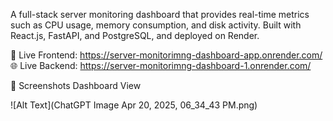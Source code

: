 A full-stack server monitoring dashboard that provides real-time metrics such as CPU usage, memory consumption, and disk activity. Built with React.js, FastAPI, and PostgreSQL, and deployed on Render.

🚀 Live Frontend:  https://server-monitorimng-dashboard-app.onrender.com/
🌐 Live Backend: https://server-monitorimng-dashboard-1.onrender.com/

📸 Screenshots
Dashboard View

![Alt Text](ChatGPT Image Apr 20, 2025, 06_34_43 PM.png)
